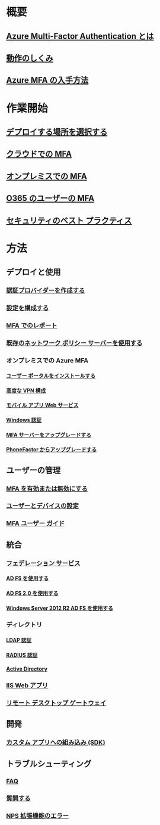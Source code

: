 # 概要
## [Azure Multi-Factor Authentication とは](multi-factor-authentication.md)
## [動作のしくみ](multi-factor-authentication-how-it-works.md)
## [Azure MFA の入手方法](multi-factor-authentication-versions-plans.md)

# 作業開始
## [デプロイする場所を選択する](multi-factor-authentication-get-started.md)
## [クラウドでの MFA](multi-factor-authentication-get-started-cloud.md)
## [オンプレミスでの MFA](multi-factor-authentication-get-started-server.md)
## [O365 のユーザーの MFA](https://support.office.com/article/Set-up-multi-factor-authentication-for-Office-365-users-8f0454b2-f51a-4d9c-bcde-2c48e41621c6)
## [セキュリティのベスト プラクティス](multi-factor-authentication-security-best-practices.md)

# 方法
## デプロイと使用
### [認証プロバイダーを作成する](multi-factor-authentication-get-started-auth-provider.md)
### [設定を構成する](multi-factor-authentication-whats-next.md)
### [MFA でのレポート](multi-factor-authentication-manage-reports.md)
### [既存のネットワーク ポリシー サーバーを使用する](multi-factor-authentication-nps-extension.md)
### オンプレミスでの Azure MFA
#### [ユーザー ポータルをインストールする](multi-factor-authentication-get-started-portal.md)
#### [高度な VPN 構成](multi-factor-authentication-advanced-vpn-configurations.md)
#### [モバイル アプリ Web サービス](multi-factor-authentication-get-started-server-webservice.md)
#### [Windows 認証](multi-factor-authentication-get-started-server-windows.md)
#### [MFA サーバーをアップグレードする](multi-factor-authentication-server-upgrade.md)
#### [PhoneFactor からアップグレードする](multi-factor-authentication-get-started-server-upgrade.md)

## ユーザーの管理
### [MFA を有効または無効にする](multi-factor-authentication-get-started-user-states.md)
### [ユーザーとデバイスの設定](multi-factor-authentication-manage-users-and-devices.md)
### [MFA ユーザー ガイド](./end-user/multi-factor-authentication-end-user.md)

## 統合
### [フェデレーション サービス](multi-factor-authentication-get-started-adfs.md)
#### [AD FS を使用する](multi-factor-authentication-get-started-adfs-cloud.md)
#### [AD FS 2.0 を使用する](multi-factor-authentication-get-started-adfs-adfs2.md)
#### [Windows Server 2012 R2 AD FS を使用する](multi-factor-authentication-get-started-adfs-w2k12.md)
### ディレクトリ
#### [LDAP 認証](multi-factor-authentication-get-started-server-ldap.md)
#### [RADIUS 認証](multi-factor-authentication-get-started-server-radius.md)
#### [Active Directory](multi-factor-authentication-get-started-server-dirint.md)
### [IIS Web アプリ](multi-factor-authentication-get-started-server-iis.md)
### [リモート デスクトップ ゲートウェイ](multi-factor-authentication-get-started-server-rdg.md)

## 開発
### [カスタム アプリへの組み込み (SDK)](multi-factor-authentication-sdk.md)

## トラブルシューティング
### [FAQ](multi-factor-authentication-faq.md)
### [質問する](https://social.msdn.microsoft.com/Forums/newthread?category=windowsazureplatform&forum=windowsazureactiveauthentication&prof=required)
### [NPS 拡張機能のエラー](multi-factor-authentication-nps-errors.md)
